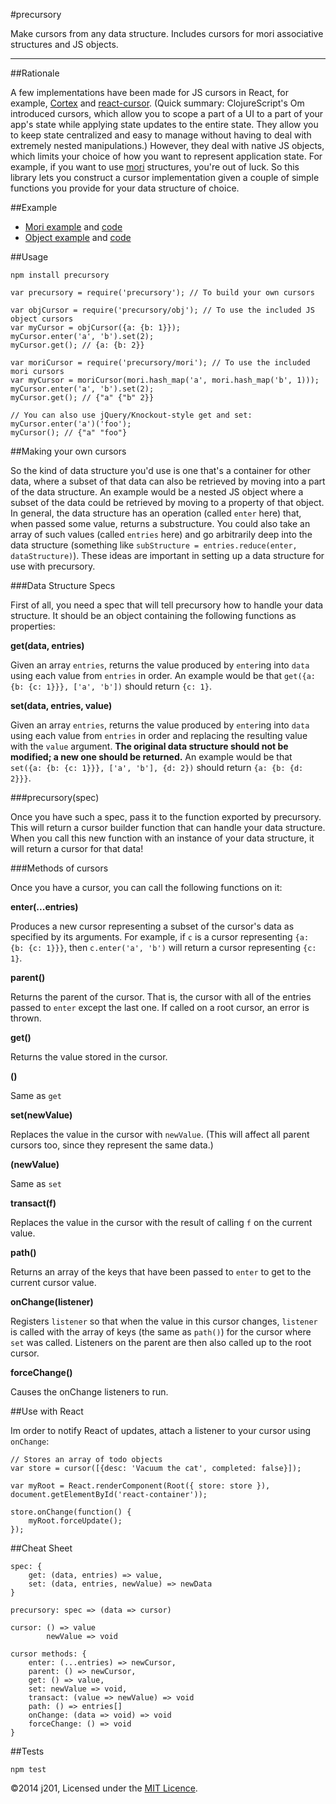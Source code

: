 #precursory

Make cursors from any data structure. Includes cursors for mori associative structures and JS objects.

---

##Rationale

A few implementations have been made for JS cursors in React, for example, [Cortex](https://github.com/mquan/cortex) and [react-cursor](https://github.com/dustingetz/react-cursor). (Quick summary: ClojureScript's Om introduced cursors, which allow you to scope a part of a UI to a part of your app's state while applying state updates to the entire state. They allow you to keep state centralized and easy to manage without having to deal with extremely nested manipulations.) However, they deal with native JS objects, which limits your choice of how you want to represent application state. For example, if you want to use [mori](http://swannodette.github.io/mori/) structures, you're out of luck. So this library lets you construct a cursor implementation given a couple of simple functions you provide for your data structure of choice.

##Example

- [Mori example](http://j201.github.io/precursory/examples/mori/index.html) and [code](http://j201.github.io/precursory/examples/mori/app.js)
- [Object example](http://j201.github.io/precursory/examples/obj/index.html) and [code](http://j201.github.io/precursory/examples/obj/app.js)

##Usage

```
npm install precursory
```

```
var precursory = require('precursory'); // To build your own cursors

var objCursor = require('precursory/obj'); // To use the included JS object cursors
var myCursor = objCursor({a: {b: 1}});
myCursor.enter('a', 'b').set(2);
myCursor.get(); // {a: {b: 2}}

var moriCursor = require('precursory/mori'); // To use the included mori cursors
var myCursor = moriCursor(mori.hash_map('a', mori.hash_map('b', 1)));
myCursor.enter('a', 'b').set(2);
myCursor.get(); // {"a" {"b" 2}}

// You can also use jQuery/Knockout-style get and set:
myCursor.enter('a')('foo');
myCursor(); // {"a" "foo"}
```

##Making your own cursors

So the kind of data structure you'd use is one that's a container for other data, where a subset of that data can also be retrieved by moving into a part of the data structure. An example would be a nested JS object where a subset of the data could be retrieved by moving to a property of that object. In general, the data structure has an operation (called `enter` here) that, when passed some value, returns a substructure. You could also take an array of such values (called `entries` here) and go arbitrarily deep into the data structure (something like `subStructure = entries.reduce(enter, dataStructure)`). These ideas are important in setting up a data structure for use with precursory.

###Data Structure Specs

First of all, you need a spec that will tell precursory how to handle your data structure. It should be an object containing the following functions as properties:

**get(data, entries)**

Given an array `entries`, returns the value produced by `enter`ing into `data` using each value from `entries` in order. An example would be that `get({a: {b: {c: 1}}}, ['a', 'b'])` should return `{c: 1}`.

**set(data, entries, value)**

Given an array `entries`, returns the value produced by `enter`ing into `data` using each value from `entries` in order and replacing the resulting value with the `value` argument. **The original data structure should not be modified; a new one should be returned.** An example would be that `set({a: {b: {c: 1}}}, ['a', 'b'], {d: 2})` should return `{a: {b: {d: 2}}}`.

###precursory(spec)

Once you have such a spec, pass it to the function exported by precursory. This will return a cursor builder function that can handle your data structure. When you call this new function with an instance of your data structure, it will return a cursor for that data!

###Methods of cursors

Once you have a cursor, you can call the following functions on it:

**enter(...entries)**

Produces a new cursor representing a subset of the cursor's data as specified by its arguments. For example, if `c` is a cursor representing `{a: {b: {c: 1}}}`, then `c.enter('a', 'b')` will return a cursor representing `{c: 1}`.

**parent()**

Returns the parent of the cursor. That is, the cursor with all of the entries passed to `enter` except the last one. If called on a root cursor, an error is thrown.

**get()**

Returns the value stored in the cursor.

**()**

Same as `get`

**set(newValue)**

Replaces the value in the cursor with `newValue`. (This will affect all parent cursors too, since they represent the same data.)

**(newValue)**

Same as `set`

**transact(f)**

Replaces the value in the cursor with the result of calling `f` on the current value.

**path()**

Returns an array of the keys that have been passed to `enter` to get to the current cursor value.

**onChange(listener)**

Registers `listener` so that when the value in this cursor changes, `listener` is called with the array of keys (the same as `path()`) for the cursor where `set` was called. Listeners on the parent are then also called up to the root cursor.

**forceChange()**

Causes the onChange listeners to run.

##Use with React

Im order to notify React of updates, attach a listener to your cursor using `onChange`:

```
// Stores an array of todo objects
var store = cursor([{desc: 'Vacuum the cat', completed: false}]);

var myRoot = React.renderComponent(Root({ store: store }), document.getElementById('react-container'));

store.onChange(function() {
	myRoot.forceUpdate();
});
```

##Cheat Sheet

```
spec: {
	get: (data, entries) => value,
	set: (data, entries, newValue) => newData
}

precursory: spec => (data => cursor)

cursor: () => value
        newValue => void

cursor methods: {
	enter: (...entries) => newCursor,
	parent: () => newCursor,
	get: () => value,
	set: newValue => void,
	transact: (value => newValue) => void
	path: () => entries[]
	onChange: (data => void) => void
	forceChange: () => void
}
```

##Tests

```
npm test
```

©2014 j201, Licensed under the [MIT Licence](http://opensource.org/licenses/MIT).
